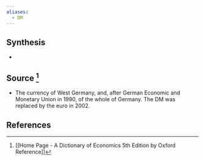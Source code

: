 ```yaml
---
aliases:
  - DM
---
```

## Synthesis
- 
## Source [^1]
- The currency of West Germany, and, after German Economic and Monetary Union in 1990, of the whole of Germany. The DM was replaced by the euro in 2002.
## References

[^1]: [[Home Page - A Dictionary of Economics 5th Edition by Oxford Reference]]